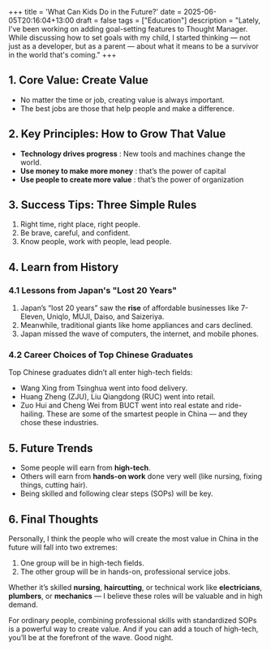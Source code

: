 +++
title = 'What Can Kids Do in the Future?'
date = 2025-06-05T20:16:04+13:00
draft = false
tags = ["Education"]
description = "Lately, I've been working on adding goal-setting features to Thought Manager. While discussing how to set goals with my child,  I started thinking — not just as a developer, but as a parent — about what it means to be a survivor in the world that's coming."
+++

## 1. Core Value: Create Value

- No matter the time or job, creating value is always important.
- The best jobs are those that help people and make a difference.

## 2. Key Principles: How to Grow That Value

- **Technology drives progress** : New tools and machines change the world.
- **Use money to make more money** : that’s the power of capital
- **Use people to create more value** : that’s the power of organization

## 3. Success Tips: Three Simple Rules

1. Right time, right place, right people.
2. Be brave, careful, and confident.
3. Know people, work with people, lead people.

## 4. Learn from History

### 4.1 Lessons from Japan's "Lost 20 Years"

1. Japan’s “lost 20 years” saw the **rise** of affordable businesses like 7-Eleven, Uniqlo, MUJI, Daiso, and Saizeriya.
2. Meanwhile, traditional giants like home appliances and cars declined.
3. Japan missed the wave of computers, the internet, and mobile phones.

### 4.2 Career Choices of Top Chinese Graduates

Top Chinese graduates didn’t all enter high-tech fields:
  - Wang Xing from Tsinghua went into food delivery.
  - Huang Zheng (ZJU), Liu Qiangdong (RUC) went into retail.
  - Zuo Hui and Cheng Wei from BUCT went into real estate and ride-hailing.
These are some of the smartest people in China — and they chose these industries.


## 5. Future Trends

- Some people will earn from **high-tech**.
- Others will earn from **hands-on work** done very well (like nursing, fixing things, cutting hair).
- Being skilled and following clear steps (SOPs) will be key.

## 6. Final Thoughts

Personally, I think the people who will create the most value in China in the future will fall into two extremes:

1. One group will be in high-tech fields.
2. The other group will be in hands-on, professional service jobs.

Whether it’s skilled **nursing**, **haircutting**, or technical work like **electricians**, **plumbers**, or **mechanics** — I believe these roles will be valuable and in high demand.

For ordinary people, combining professional skills with standardized SOPs is a powerful way to create value. And if you can add a touch of high-tech, you’ll be at the forefront of the wave. Good night.
